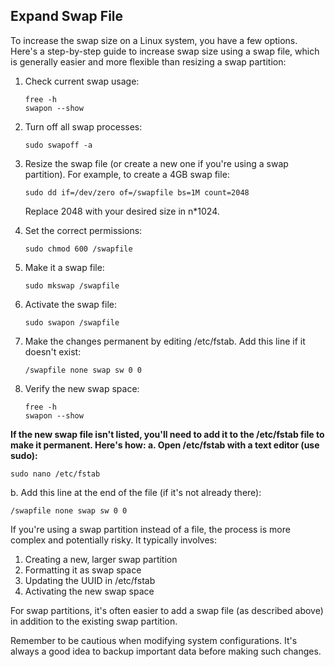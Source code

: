 

## Expand Swap File
To increase the swap size on a Linux system, you have a few options. Here's a step-by-step guide to increase swap size using a swap file, which is generally easier and more flexible than resizing a swap partition:

1. Check current swap usage:
   ```
   free -h
   swapon --show
   ```

2. Turn off all swap processes:
   ```
   sudo swapoff -a
   ```

3. Resize the swap file (or create a new one if you're using a swap partition). For example, to create a 4GB swap file:
   ```
   sudo dd if=/dev/zero of=/swapfile bs=1M count=2048
   ```
   Replace 2048 with your desired size in n*1024.

4. Set the correct permissions:
   ```
   sudo chmod 600 /swapfile
   ```

5. Make it a swap file:
   ```
   sudo mkswap /swapfile
   ```

6. Activate the swap file:
   ```
   sudo swapon /swapfile
   ```

7. Make the changes permanent by editing /etc/fstab. Add this line if it doesn't exist:
   ```
   /swapfile none swap sw 0 0
   ```

8. Verify the new swap space:
   ```
   free -h
   swapon --show
   ```
**If the new swap file isn't listed, you'll need to add it to the /etc/fstab file to make it permanent. Here's how: a. Open /etc/fstab with a text editor (use sudo):**

`sudo nano /etc/fstab`

b. Add this line at the end of the file (if it's not already there):

`/swapfile none swap sw 0 0`


If you're using a swap partition instead of a file, the process is more complex and potentially risky. It typically involves:

1. Creating a new, larger swap partition
2. Formatting it as swap space
3. Updating the UUID in /etc/fstab
4. Activating the new swap space

For swap partitions, it's often easier to add a swap file (as described above) in addition to the existing swap partition.

Remember to be cautious when modifying system configurations. It's always a good idea to backup important data before making such changes.